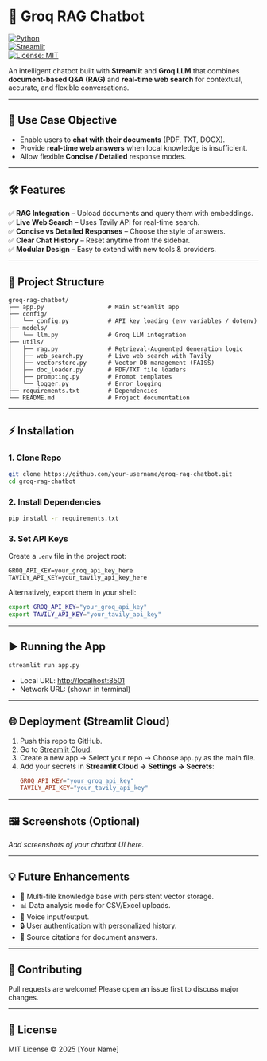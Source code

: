 # 🤖 Groq RAG Chatbot  

[![Python](https://img.shields.io/badge/Python-3.10%2B-blue)](https://www.python.org/)  
[![Streamlit](https://img.shields.io/badge/Streamlit-Deployed-brightgreen)](https://streamlit.io/cloud)  
[![License: MIT](https://img.shields.io/badge/License-MIT-yellow.svg)](https://opensource.org/licenses/MIT)  

An intelligent chatbot built with **Streamlit** and **Groq LLM** that combines **document-based Q&A (RAG)** and **real-time web search** for contextual, accurate, and flexible conversations.  

---

## 🚀 Use Case Objective
- Enable users to **chat with their documents** (PDF, TXT, DOCX).  
- Provide **real-time web answers** when local knowledge is insufficient.  
- Allow flexible **Concise / Detailed** response modes.  

---

## 🛠️ Features
✅ **RAG Integration** – Upload documents and query them with embeddings.  
✅ **Live Web Search** – Uses Tavily API for real-time search.  
✅ **Concise vs Detailed Responses** – Choose the style of answers.  
✅ **Clear Chat History** – Reset anytime from the sidebar.  
✅ **Modular Design** – Easy to extend with new tools & providers.  

---

## 📂 Project Structure
```
groq-rag-chatbot/
├── app.py                  # Main Streamlit app
├── config/
│   └── config.py           # API key loading (env variables / dotenv)
├── models/
│   └── llm.py              # Groq LLM integration
├── utils/
│   ├── rag.py              # Retrieval-Augmented Generation logic
│   ├── web_search.py       # Live web search with Tavily
│   ├── vectorstore.py      # Vector DB management (FAISS)
│   ├── doc_loader.py       # PDF/TXT file loaders
│   ├── prompting.py        # Prompt templates
│   └── logger.py           # Error logging
├── requirements.txt        # Dependencies
└── README.md               # Project documentation
```

---

## ⚡ Installation

### 1. Clone Repo
```bash
git clone https://github.com/your-username/groq-rag-chatbot.git
cd groq-rag-chatbot
```

### 2. Install Dependencies
```bash
pip install -r requirements.txt
```

### 3. Set API Keys
Create a `.env` file in the project root:  
```
GROQ_API_KEY=your_groq_api_key_here
TAVILY_API_KEY=your_tavily_api_key_here
```

Alternatively, export them in your shell:
```bash
export GROQ_API_KEY="your_groq_api_key"
export TAVILY_API_KEY="your_tavily_api_key"
```

---

## ▶️ Running the App
```bash
streamlit run app.py
```

- Local URL: [http://localhost:8501](http://localhost:8501)  
- Network URL: (shown in terminal)  

---

## 🌐 Deployment (Streamlit Cloud)
1. Push this repo to GitHub.  
2. Go to [Streamlit Cloud](https://streamlit.io/cloud).  
3. Create a new app → Select your repo → Choose `app.py` as the main file.  
4. Add your secrets in **Streamlit Cloud → Settings → Secrets**:
   ```toml
   GROQ_API_KEY="your_groq_api_key"
   TAVILY_API_KEY="your_tavily_api_key"
   ```

---

## 🖼️ Screenshots (Optional)
_Add screenshots of your chatbot UI here._  

---

## 💡 Future Enhancements
- 📂 Multi-file knowledge base with persistent vector storage.  
- 📊 Data analysis mode for CSV/Excel uploads.  
- 🎤 Voice input/output.  
- 🔒 User authentication with personalized history.  
- 📌 Source citations for document answers.  

---

## 🤝 Contributing
Pull requests are welcome! Please open an issue first to discuss major changes.  

---

## 📜 License
MIT License © 2025 [Your Name]  
